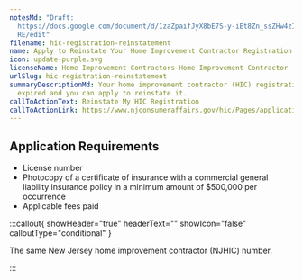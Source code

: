 ```yaml
---
notesMd: "Draft:
  https://docs.google.com/document/d/1zaZpaifJyX8bE7S-y-iEt8Zn_ssZHw4zIi_4QgjU5\
  RE/edit"
filename: hic-registration-reinstatement
name: Apply to Reinstate Your Home Improvement Contractor Registration
icon: update-purple.svg
licenseName: Home Improvement Contractors-Home Improvement Contractor
urlSlug: hic-registration-reinstatement
summaryDescriptionMd: Your home improvement contractor (HIC) registration has
  expired and you can apply to reinstate it.
callToActionText: Reinstate My HIC Registration
callToActionLink: https://www.njconsumeraffairs.gov/hic/Pages/applications.aspx
---
```


## Application Requirements

- License number
- Photocopy of a certificate of insurance with a commercial general liability insurance policy in a minimum amount of $500,000 per occurrence
- Applicable fees paid

:::callout{ showHeader="true" headerText="" showIcon="false" calloutType="conditional" }

The same New Jersey home improvement contractor (NJHIC) number.

:::
